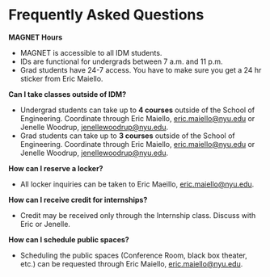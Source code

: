 # Frequently Asked Questions

**MAGNET Hours** 
* MAGNET is accessible to all IDM students. 
* IDs are functional for undergrads between 7 a.m. and 11 p.m.
* Grad students have 24-7 access. You have to make sure you get a 24 hr sticker from Eric Maiello.

**Can I take classes outside of IDM?**
* Undergrad students can take up to **4 courses** outside of the School of Engineering. Coordinate through Eric Maiello, eric.maiello@nyu.edu or Jenelle Woodrup, jenellewoodrup@nyu.edu.
* Grad students can take up to **3 courses** outside of the School of Engineering. Coordinate through Eric Maiello, eric.maiello@nyu.edu or Jenelle Woodrup, jenellewoodrup@nyu.edu.

**How can I reserve a locker?** 
* All locker inquiries can be taken to Eric Maeillo, eric.maiello@nyu.edu.

**How can I receive credit for internships?** 
* Credit may be received only through the Internship class. Discuss with Eric or Jenelle.

**How can I schedule public spaces?** 
* Scheduling the public spaces (Conference Room, black box theater, etc.) can be requested through Eric Maiello, eric.maiello@nyu.edu.